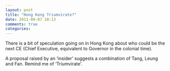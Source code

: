 ```yaml
---
layout: post
title: "Hong Kong Triumvirate?"
date: 2011-09-07 10:13
comments: true
categories: 
---
```


There is a bit of speculation going on in Hong Kong about who could be the next CE (Chief Executive, equivalent to Governor in the colonial time).


A proposal raised by an ‘insider’ suggests a combination of Tang, Leung and Fan. Remind me of ‘Triumvirate’.

